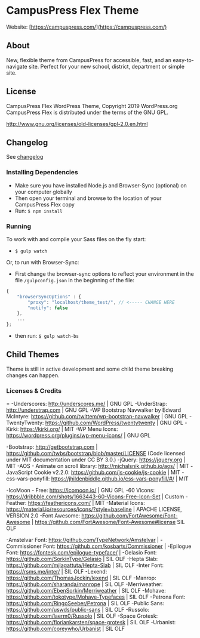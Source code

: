 # CampusPress Flex Theme

Website: [https://campuspress.com/](https://campuspress.com/)

## About

New, flexible theme from CampusPress for accessible, fast, and an easy-to-navigate site. Perfect for your new school, district, department or simple site.

## License
CampusPress Flex WordPress Theme, Copyright 2019 WordPress.org
CampusPress Flex is distributed under the terms of the GNU GPL.

http://www.gnu.org/licenses/old-licenses/gpl-2.0.en.html

## Changelog
See [changelog](CHANGELOG.md)

### Installing Dependencies
- Make sure you have installed Node.js and Browser-Sync (optional) on your computer globally
- Then open your terminal and browse to the location of your CampusPress Flex copy
- Run: `$ npm install`

### Running
To work with and compile your Sass files on the fly start:

- `$ gulp watch`

Or, to run with Browser-Sync:

- First change the browser-sync options to reflect your environment in the file `/gulpconfig.json` in the beginning of the file:
```javascript
{
    "browserSyncOptions" : {
        "proxy": "localhost/theme_test/", // <----- CHANGE HERE
        "notify": false
    },
    ...
};
```
- then run: `$ gulp watch-bs`

## Child Themes
Theme is still in active development and some child theme breaking changes can happen. 

### Licenses & Credits
=
-Underscores: http://underscores.me/ | GNU GPL 
-UnderStrap: http://understrap.com | GNU GPL
-WP Bootstrap Navwalker by Edward McIntyre: https://github.com/twittem/wp-bootstrap-navwalker | GNU GPL
-TwentyTwenty: https://github.com/WordPress/twentytwenty | GNU GPL
-Kirki: https://kirki.org/ | MIT
-WP Menu Icons: https://wordpress.org/plugins/wp-menu-icons/ | GNU GPL

-Bootstrap: http://getbootstrap.com | https://github.com/twbs/bootstrap/blob/master/LICENSE (Code licensed under MIT documentation under CC BY 3.0.)
-jQuery: https://jquery.org | MIT
-AOS - Animate on scroll library: http://michalsnik.github.io/aos/ | MIT
-JavaScript Cookie v2.2.0: https://github.com/js-cookie/js-cookie | MIT
-css-vars-ponyfill: https://jhildenbiddle.github.io/css-vars-ponyfill/#/ | MIT

-IcoMoon - Free: https://icomoon.io/ | GNU GPL
-60 Vicons: https://dribbble.com/shots/1663443-60-Vicons-Free-Icon-Set | Custom
-Feather: https://feathericons.com/ | MIT
-Material Icons: https://material.io/resources/icons/?style=baseline | APACHE LICENSE, VERSION 2.0
-Font Awesome: https://github.com/FortAwesome/Font-Awesome | https://github.com/FortAwesome/Font-Awesome#license SIL OLF

-Amstelvar Font: https://github.com/TypeNetwork/Amstelvar | 
-Commissioner Font: https://github.com/kosbarts/Commissioner | 
-Epilogue Font: https://fontesk.com/epilogue-typeface/ | 
-Gelasio Font: https://github.com/SorkinType/Gelasio | SIL OLF
-Hepta Slab: https://github.com/mjlagattuta/Hepta-Slab | SIL OLF
-Inter Font:  https://rsms.me/inter/ | SIL OLF
-Lexend: https://github.com/ThomasJockin/lexend | SIL OLF
-Manrop: https://github.com/sharanda/manrope | SIL OLF
-Merriweather: https://github.com/EbenSorkin/Merriweather | SIL OLF
-Mohave: https://github.com/tokotype/Mohave-Typefaces | SIL OLF
-Petrona Font: https://github.com/RingoSeeber/Petrona | SIL OLF
-Public Sans: https://github.com/uswds/public-sans | SIL OLF
-Russolo: https://github.com/laerm0/Russolo | SIL OLF
-Space Grotesk: https://github.com/floriankarsten/space-grotesk | SIL OLF
-Urbanist: https://github.com/coreywho/Urbanist | SIL OLF